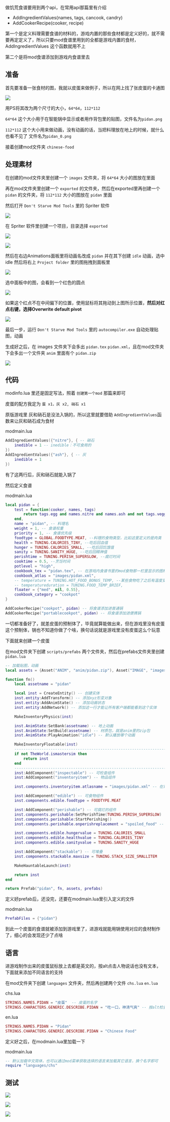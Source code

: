 做饥荒食谱要用到两个api，在常用api那篇里有介绍

- AddIngredientValues(names, tags, cancook, candry)
- AddCookerRecipe(cooker, recipe)

第一个是定义料理需要食谱的材料的，游戏内置的那些食材都是定义好的，就不需要再定定义了，所以只要mod食谱里用到的全都是游戏内置的食材，AddIngredientValues 这个函数就用不上

第二个是将mod食谱添加到游戏内食谱里去

## 准备

首先要准备一张食材的图，我就以皮蛋来做例子，所以在网上找了张皮蛋的卡通图

![](images/pidan_0.png)

用PS将其改为两个尺寸的大小，`64*64`，`112*112`

`64*64` 这个大小用于在智能锅中显示或者用作背包里的贴图，文件名为`pidan.png`

`112*112` 这个大小用来做动画，没有动画的话，当把料理放在地上的时候，就什么也看不见了 文件名为`pidan_0.png`

接着创建mod文件夹 `chinese-food`

## 处理素材

在创建的mod文件夹里创建一个 `images` 文件夹，将 `64*64` 大小的图放在里面

再在mod文件夹里创建一个 `exported` 的文件夹，然后在exported里再创建一个 `pidan` 的文件夹，将 `112*112` 大小的图放在 `pidan` 里面

然后打开 `Don't Starve Mod Tools` 里的 Spriter 软件

![](images/20210726140235.png)

在 Spriter 软件里创建一个项目，目录选择 `exported`

![](images/20210726140656.png)

![](images/20210726141007.png)

然后在右边Animations面板里将动画名改成 `pidan` 并在其下创建 `idle` 动画，选中 idle 然后将右上 `Project folder` 里的图拖拽到面板里

![](images/20210726141230.png)

选中面板中的图，会看到一个红色的圆点

![](images/20210726141458.png)

如果这个红点不在中间偏下的位置，使用鼠标将其拖动到上图所示位置，**然后对红点右键，选择Overwrite default pivot**

![](images/20210726141619.png)

最后一步，运行 `Don't Starve Mod Tools` 里的 `autocompiler.exe` 自动处理贴图，动画

生成好之后，在 images 文件夹下会多出 `pidan.tex` `pidan.xml`，且在mod文件夹下会多出一个文件夹 `anim` 里面有个 `pidan.zip`

![](images/20210726141940.png)

## 代码

modinfo.lua 里还是固定写法，照着 `创建第一个mod` 那篇来即可

皮蛋的配方我定为 `蛋 x1，灰 x2, 硝石 x1`

原版游戏里 灰和硝石是没法入锅的，所以这里就要借助 `AddIngredientValues`函数来让灰和硝石成为食材

modmain.lua
```lua
AddIngredientValues({"nitre"}, { -- 硝石
    inedible = 1 -- inedible：不可食用的
})
AddIngredientValues({"ash"}, { -- 灰
    inedible = 1
})
```

有了这两行后，灰和硝石就能入锅了

然后定义食谱

modmain.lua
```lua
local pidan = {
    test = function(cooker, names, tags)
        return tags.egg and names.nitre and names.ash and not tags.veggie and not tags.fruit
    end,
    name = "pidan", -- 料理名
    weight = 1, -- 食谱权重
    priority = 1, -- 食谱优先级
    foodtype = GLOBAL.FOODTYPE.MEAT, --料理的食物类型，比如这里定义的是肉类
    health = TUNING.CALORIES_TINY, --吃后回血值
    hunger = TUNING.CALORIES_SMALL, --吃后回饥饿值
    sanity = TUNING.SANITY_HUGE, --吃后回精神值
    perishtime = TUNING.PERISH_SUPERSLOW, --腐烂时间
    cooktime = 0.5, --烹饪时间
    potlevel = "high",
    cookbook_tex = "pidan.tex", -- 在游戏内食谱书里的mod食物那一栏里显示的图标，tex在 atlas的xml里定义了，所以这里只写文件名即可
    cookbook_atlas = "images/pidan.xml",
    -- temperature = TUNING.HOT_FOOD_BONUS_TEMP, --某些食物吃了之后有温度变化，则是在这地方定义的
    -- temperatureduration = TUNING.FOOD_TEMP_BRIEF,
    floater = {"med", nil, 0.55},
    cookbook_category = "cookpot"
}

AddCookerRecipe("cookpot", pidan) -- 将食谱添加进普通锅
AddCookerRecipe("portablecookpot", pidan) -- 将食谱添加进便携锅
```

一切都准备好了，就差皮蛋的预制体了，毕竟就算能做出来，但在游戏里没有皮蛋这个预制体，锅也不知道你做了个啥，换句话说就是游戏里没有皮蛋这么个玩意

下面就来创建一个皮蛋

在mod文件夹下创建 `scripts/prefabs` 两个文件夹，然后在prefabs文件夹里创建`pidan.lua`

```lua
-- 加载贴图，动画
local assets = {Asset("ANIM", "anim/pidan.zip"), Asset("IMAGE", "images/pidan.tex"), Asset("ATLAS", "images/pidan.xml")}

function fn()
    local assetname = "pidan"

    local inst = CreateEntity() -- 创建实体
    inst.entity:AddTransform() -- 添加xyz形变对象
    inst.entity:AddAnimState() -- 添加动画状态
    inst.entity:AddNetwork() -- 添加这一行才能让所有客户端都能看到这个实体

    MakeInventoryPhysics(inst)

    inst.AnimState:SetBank(assetname) -- 地上动画
    inst.AnimState:SetBuild(assetname) -- 材质包，就是anim里的zip包
    inst.AnimState:PlayAnimation("idle") -- 默认播放哪个动画

    MakeInventoryFloatable(inst)
    --------------------------------------------------------------------------
    if not TheWorld.ismastersim then
        return inst
    end
    --------------------------------------------------------------------------
    inst:AddComponent("inspectable") -- 可检查组件
    inst:AddComponent("inventoryitem") -- 物品组件

    inst.components.inventoryitem.atlasname = "images/pidan.xml" -- 在背包里的贴图

    inst:AddComponent("edible") -- 可食物组件
    inst.components.edible.foodtype = FOODTYPE.MEAT

    inst:AddComponent("perishable") -- 可腐烂的组件
    inst.components.perishable:SetPerishTime(TUNING.PERISH_SUPERSLOW)
    inst.components.perishable:StartPerishing()
    inst.components.perishable.onperishreplacement = "spoiled_food" -- 腐烂后变成腐烂食物

    inst.components.edible.hungervalue = TUNING.CALORIES_SMALL
    inst.components.edible.healthvalue = TUNING.CALORIES_TINY
    inst.components.edible.sanityvalue = TUNING.SANITY_HUGE

    inst:AddComponent("stackable") -- 可堆叠
    inst.components.stackable.maxsize = TUNING.STACK_SIZE_SMALLITEM

    MakeHauntableLaunch(inst)

    return inst
end

return Prefab("pidan", fn, assets, prefabs)
```

定义好prefab后，还没完，还要在modmain.lua里引入定义的文件

modmain.lua
```lua
PrefabFiles = {"pidan"}
```

到此一个皮蛋的食谱就被添加到游戏里了，进游戏就能用锅使用对应的食材制作了，细心的会发现还少了点啥

## 语言

进游戏制作出来的皮蛋鼠标放上去都是英文的，按alt点击人物说话也没有文本，下面就来添加不同语言的支持

在mod文件夹下创建 `languages` 文件夹，然后再创建两个文件 `chs.lua` `en.lua`

chs.lua
```lua
STRINGS.NAMES.PIDAN = "皮蛋"  -- 皮蛋的名字
STRINGS.CHARACTERS.GENERIC.DESCRIBE.PIDAN = "吃一口，神清气爽" -- 按alt检查时人物说的话
```

en.lua
```lua
STRINGS.NAMES.PIDAN = "Pidan"
STRINGS.CHARACTERS.GENERIC.DESCRIBE.PIDAN = "Chinese Food"
```

定义好之后，在modmain.lua里加载一下

modmain.lua
```lua
-- 默认加载中文简体，也可以通过mod菜单获取选择的语言来加载其它语言，换个名字即可
require "languages/chs"
```

## 测试

![](images/20210726134227.png)

![](images/20210726134317.png)

![](images/20210726134209.png)
